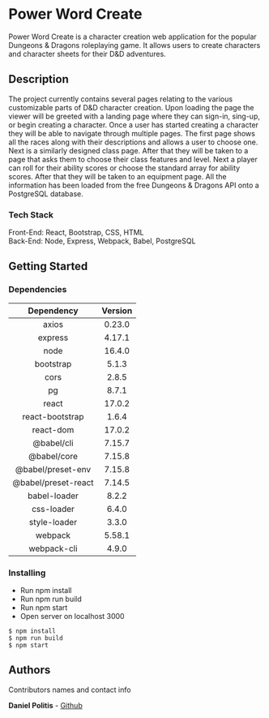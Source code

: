 # Power Word Create

Power Word Create is a character creation web application for the popular Dungeons & Dragons roleplaying game. It allows users to create characters and character sheets for their D&D adventures.

## Description

The project currently contains several pages relating to the various customizable parts of D&D character creation. Upon loading the page the viewer will be greeted with a landing page where they can sign-in, sing-up, or begin creating a character. Once a user has started creating a character they will be able to navigate through multiple pages. The first page shows all the races along with their descriptions and allows a user to choose one. Next is a similarly designed class page. After that they will be taken to a page that asks them to choose their class features and level. Next a player can roll for their ability scores or choose the standard array for ability scores. After that they will be taken to an equipment page. All the information has been loaded from the free Dungeons & Dragons API onto a PostgreSQL database.

### Tech Stack

Front-End: React, Bootstrap, CSS, HTML</br>
Back-End: Node, Express, Webpack, Babel, PostgreSQL

## Getting Started

### Dependencies

| Dependency | Version|
| :-: | :-: | 
| axios | 0.23.0 |
| express | 4.17.1 |
| node | 16.4.0 |
| bootstrap | 5.1.3 |
| cors | 2.8.5 |
| pg | 8.7.1 |
| react | 17.0.2 |
| react-bootstrap | 1.6.4 |
| react-dom | 17.0.2 |
| @babel/cli | 7.15.7 |
| @babel/core | 7.15.8 |
| @babel/preset-env | 7.15.8 |
| @babel/preset-react | 7.14.5 |
| babel-loader | 8.2.2 |
| css-loader | 6.4.0 |
| style-loader | 3.3.0 |
| webpack | 5.58.1 |
| webpack-cli | 4.9.0 |


### Installing

* Run npm install
* Run npm run build
* Run npm start
* Open server on localhost 3000

```
$ npm install
$ npm run build
$ npm start
```

## Authors

Contributors names and contact info

**Daniel Politis** - [Github](https://github.com/danpolitis)

